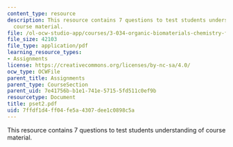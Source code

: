 ```yaml
---
content_type: resource
description: This resource contains 7 questions to test students understanding of
  course material.
file: /ol-ocw-studio-app/courses/3-034-organic-biomaterials-chemistry-fall-2005/7ffdf1d4ff04fe5a4307dee1c0898c5a_pset2.pdf
file_size: 42103
file_type: application/pdf
learning_resource_types:
- Assignments
license: https://creativecommons.org/licenses/by-nc-sa/4.0/
ocw_type: OCWFile
parent_title: Assignments
parent_type: CourseSection
parent_uid: 7e41756b-b1e1-741e-5715-5fd511c0ef9b
resourcetype: Document
title: pset2.pdf
uid: 7ffdf1d4-ff04-fe5a-4307-dee1c0898c5a
---
```

This resource contains 7 questions to test students understanding of course material.